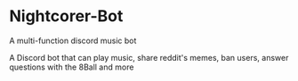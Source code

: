 # Nightcorer-Bot
A multi-function discord music bot

A Discord bot that can play music, share reddit's memes, ban users, answer questions with the 8Ball and more
